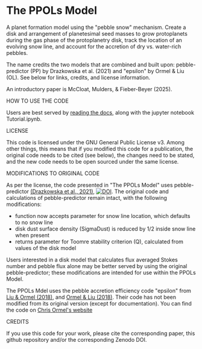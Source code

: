 # The PPOLs Model
A planet formation model using the "pebble snow" mechanism. Create a disk and arrangement of planetesimal seed masses to grow protoplanets during the gas phase of the protoplanetry disk, track the location of an evolving snow line, and account for the accretion of dry vs. water-rich pebbles.

The name credits the two models that are combined and built upon: pebble-predictor (PP) by Drazkowska et al. (2021) and "epsilon" by Ormel & Liu (OL). See below for links, credits, and license information.

An introductory paper is McCloat, Mulders, & Fieber-Beyer (2025).

HOW TO USE THE CODE

Users are best served by [reading the docs](https://spmccloat.github.io/thePPOLSmodel/), along with the jupyter notebook Tutorial.ipynb.

LICENSE

This code is licensed under the GNU General Public License v3. Among other things, this means that if you modified this code for a publication, the original code needs to be cited (see below), the changes need to be stated, and the new code needs to be open sourced under the same license.

MODIFICATIONS TO ORIGINAL CODE

As per the license, the code presented in "The PPOLs Model" uses pebble-predictor [(Drazkowska et al., 2021)](https://www.aanda.org/articles/aa/abs/2021/03/aa39925-20/aa39925-20.html), [![DOI](https://zenodo.org/badge/300679267.svg)](https://zenodo.org/badge/latestdoi/300679267). The original code and calculations of pebble-predictor remain intact, with the following modifications:

- function now accepts parameter for snow line location, which defaults to no snow line
- disk dust surface density (SigmaDust) is reduced by 1/2 inside snow line when present
- returns parameter for Toomre stability criterion (Q), calculated from values of the disk model

Users interested in a disk model that calculates flux averaged Stokes number and pebble flux alone may be better served by using the original pebble-predictor; these modifications are intended for use within the PPOLs Model.

The PPOLs Mdel uses the pebble accretion efficiency code "epsilon" from [Liu & Ormel (2018)](https://ui.adsabs.harvard.edu/abs/2018A%26A...615A.138L/abstract), and [Ormel & Liu (2018)](https://ui.adsabs.harvard.edu/abs/2018A%26A...615A.178O/abstract). Their code has not been modified from its original version (except for documentation). You can find the code on [Chris Ormel's website](https://staff.fnwi.uva.nl/c.w.ormel/software.html)

CREDITS

If you use this code for your work, please cite the corresponding paper, this github repository and/or the corresponding Zenodo DOI.